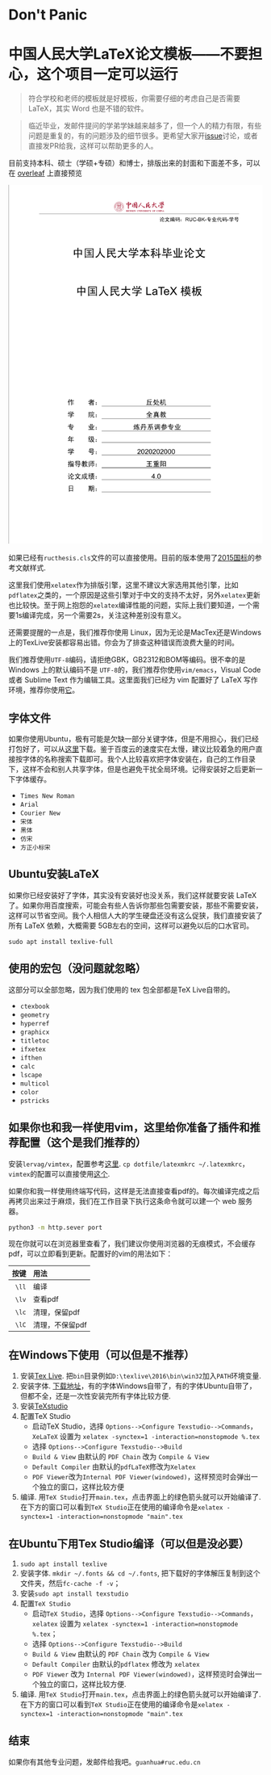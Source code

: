 # Don't Panic


# 中国人民大学LaTeX论文模板——不要担心，这个项目一定可以运行

> 符合学校和老师的模板就是好模板，你需要仔细的考虑自己是否需要LaTeX，其实 Word 也是不错的软件。

> 临近毕业，发邮件提问的学弟学妹越来越多了，但一个人的精力有限，有些问题是重复的，有的问题涉及的细节很多。更希望大家开[issue](https://github.com/GH1995/RUC-thesis-template-for-LaTeX/issues)讨论，或者直接发PR给我，这样可以帮助更多的人。


目前支持本科、硕士（学硕+专硕）和博士，排版出来的封面和下面差不多，可以在 [overleaf](https://www.overleaf.com/read/kmjxwrcjstqx
) 上直接预览 

![example](./figures/Snipaste_2020-06-17_03-55-47.png)

如果已经有`ructhesis.cls`文件的可以直接使用。目前的版本使用了[2015国标](https://github.com/ustctug/gbt-7714-2015)的参考文献样式.

这里我们使用`xelatex`作为排版引擎，这里不建议大家选用其他引擎，比如`pdflatex`之类的，一个原因是这些引擎对于中文的支持不太好，另外`xelatex`更新也比较快。至于网上抱怨的`xelatex`编译性能的问题，实际上我们要知道，一个需要1s编译完成，另一个需要2s，关注这种差别没有意义。

还需要提醒的一点是，我们推荐你使用 Linux，因为无论是MacTex还是Windows上的TexLive安装都容易出错。你会为了排查这种错误而浪费大量的时间。

我们推荐使用`UTF-8`编码，请拒绝GBK，GB2312和BOM等编码。很不幸的是 Windows 上的默认编码不是 `UTF-8`的，我们推荐你使用`vim/emacs`，Visual Code 或者 Sublime Text  作为编辑工具。这里面我们已经为 vim 配置好了 LaTeX 写作环境，推荐你使用[它](https://github.com/GH1995/vimrc)。


## 字体文件

如果你使用Ubuntu，极有可能是欠缺一部分关键字体，但是不用担心，我们已经打包好了，可以从[这里](http://pan.baidu.com/s/1eRFJXnW)下载。鉴于百度云的速度实在太慢，建议比较着急的用户直接按字体的名称搜索下载即可。我个人比较喜欢把字体安装在，自己的工作目录下，这样不会和别人共享字体，但是也避免干扰全局环境。记得安装好之后更新一下字体缓存。

- `Times New Roman`
- `Arial`
- `Courier New`
- `宋体`
- `黑体`
- `仿宋`
- `方正小标宋`


## Ubuntu安装LaTeX

如果你已经安装好了字体，其实没有安装好也没关系，我们这样就要安装 LaTeX 了。如果你用百度搜索，可能会有些人告诉你那些包需要安装，那些不需要安装，这样可以节省空间。我个人相信人大的学生硬盘还没有这么促狭，我们直接安装了所有 LaTeX 依赖，大概需要 5GB左右的空间，这样可以避免以后的口水官司。

```shell
sudo apt install texlive-full
```

## 使用的宏包（没问题就忽略）

这部分可以全部忽略，因为我们使用的 tex 包全部都是TeX Live自带的。

- `ctexbook`
- `geometry`
- `hyperref`
- `graphicx`
- `titletoc`
- `ifxetex`
- `ifthen`
- `calc`
- `lscape`
- `multicol`
- `color`
- `pstricks`

## 如果你也和我一样使用vim，这里给你准备了插件和推荐配置（这个是我们推荐的）

安装`lervag/vimtex`，配置参考[这里](https://github.com/GH1995). `cp dotfile/latexmkrc ~/.latexmkrc`，`vimtex`的配置可以直接使用[这个](https://github.com/GH1995/vimrc/blob/master/config/vimtex.vim).

如果你和我一样使用终端写代码，这样是无法直接查看pdf的。每次编译完成之后再拷贝出来过于麻烦，我们在工作目录下执行这条命令就可以建一个 web 服务器。

```sh
python3 -m http.sever port
```
现在你就可以在浏览器里查看了，我们建议你使用浏览器的无痕模式，不会缓存pdf，可以立即看到更新。配置好的vim的用法如下：

| 按键  | 用法            |
|------:|:----------------|
| `\ll` | 编译            |
| `\lv` | 查看pdf         |
| `\lc` | 清理，保留pdf   |
| `\lC` | 清理，不保留pdf |

## 在Windows下使用（可以但是不推荐）

1. 安装[Tex Live](http://www.tug.org/texlive). 把`bin`目录例如`D:\texlive\2016\bin\win32`加入`PATH`环境变量.
2. 安装字体. [下载地址](http://pan.baidu.com/s/1eRFJXnW)，有的字体Windows自带了，有的字体Ubuntu自带了，但都不全，还是一次性安装完所有字体比较方便.
3. 安装[TeXstudio](http://texstudio.sourceforge.net)
4. 配置TeX Studio
    - 启动TeX Studio，选择 `Options-->Configure Texstudio-->Commands`，`XeLaTeX` 设置为 `xelatex -synctex=1 -interaction=nonstopmode %.tex`
    - 选择 `Options-->Configure Texstudio-->Build`
    - `Build & View` 由默认的 `PDF Chain` 改为 `Compile & View`
    - `Default Compiler` 由默认的`pdfLaTeX`修改为`Xelatex`
    - `PDF Viewer`改为`Internal PDF Viewer(windowed)`，这样预览时会弹出一个独立的窗口，这样比较方便
5. 编译. 用`TeX Studio`打开`main.tex`，点击界面上的绿色箭头就可以开始编译了. 在下方的窗口可以看到`TeX Studio`正在使用的编译命令是`xelatex -synctex=1 -interaction=nonstopmode "main".tex`

## 在Ubuntu下用Tex Studio编译（可以但是没必要）
1. `sudo apt install texlive`
2. 安装字体. `mkdir ~/.fonts && cd ~/.fonts`, 把下载好的字体解压复制到这个文件夹，然后`fc-cache -f -v`；
3. 安装`sudo apt install texstudio`
4. 配置`TeX Studio`
    - 启动`TeX Studio`，选择 `Options-->Configure Texstudio-->Commands`，`xelatex` 设置为 `xelatex -synctex=1 -interaction=nonstopmode %.tex`；
    - 选择 `Options-->Configure Texstudio-->Build`
    - `Build & View` 由默认的 `PDF Chain` 改为 `Compile & View`
    - `Default Compiler` 由默认的`pdflatex` 修改为 `xelatex`
    - `PDF Viewer` 改为 `Internal PDF Viewer(windowed)`，这样预览时会弹出一个独立的窗口，这样比较方便.
5. 编译. 用`TeX Studio`打开`main.tex`，点击界面上的绿色箭头就可以开始编译了. 在下方的窗口可以看到`TeX Studio`正在使用的编译命令是`xelatex -synctex=1 -interaction=nonstopmode "main".tex`

## 结束

如果你有其他专业问题，发邮件给我吧。`guanhua#ruc.edu.cn`
